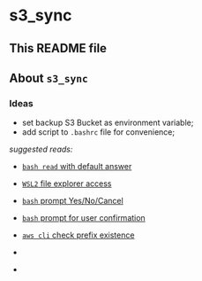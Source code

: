 # s3_sync

## This README file

## About `s3_sync`  

### Ideas  

* set backup S3 Bucket as environment variable;
* add script to `.bashrc` file for convenience;

*suggested reads:*

* [`bash read` with default answer](<https://superuser.com/questions/835824/use-read-in-bash-script-with-a-standard-answer>)  

* [`WSL2` file explorer access](<https://devblogs.microsoft.com/commandline/access-linux-filesystems-in-windows-and-wsl-2/>)  

* [`bash` prompt Yes/No/Cancel](<https://stackoverflow.com/questions/226703/how-do-i-prompt-for-yes-no-cancel-input-in-a-linux-shell-script>)  

* [`bash` prompt for user confirmation](<https://stackoverflow.com/questions/1885525/how-do-i-prompt-a-user-for-confirmation-in-bash-script>)  

* [`aws cli` check prefix existence](<https://stackoverflow.com/questions/56961533/is-there-a-way-to-check-if-folder-exists-in-s3-using-aws-cli>)  

* [](<>)  

* [](<>)  